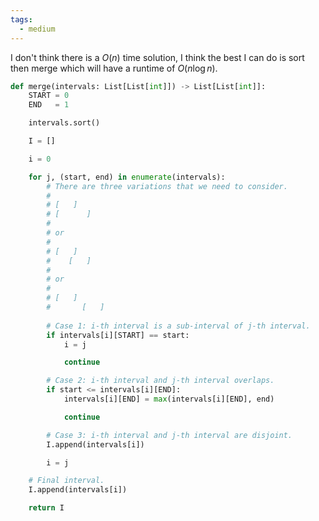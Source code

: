 ```yaml
---
tags:
  - medium
---
```


I don't think there is a $O(n)$ time solution, I think the best I can do is sort then merge which will have a runtime of $O(n \log n)$.

```python
def merge(intervals: List[List[int]]) -> List[List[int]]:
	START = 0
	END   = 1

	intervals.sort()

	I = []

	i = 0

	for j, (start, end) in enumerate(intervals):
		# There are three variations that we need to consider.
		#
		# [   ]
		# [      ]
		#
		# or
		#
		# [   ]
		#    [   ]
		#
		# or
		#
		# [   ]
		#       [   ]
	
		# Case 1: i-th interval is a sub-interval of j-th interval.
		if intervals[i][START] == start:
			i = j

			continue

		# Case 2: i-th interval and j-th interval overlaps.
		if start <= intervals[i][END]:
			intervals[i][END] = max(intervals[i][END], end)

			continue

		# Case 3: i-th interval and j-th interval are disjoint.
		I.append(intervals[i])

		i = j

	# Final interval.
	I.append(intervals[i])

	return I
```
